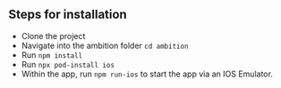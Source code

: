 ## Steps for installation

- Clone the project
- Navigate into the ambition folder `cd ambition`
- Run `npm install`
- Run `npx pod-install ios`
- Within the app, run `npm run-ios` to start the app via an IOS Emulator.